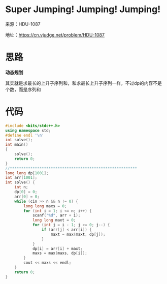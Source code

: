 # Super Jumping! Jumping! Jumping!

来源：HDU-1087

地址：https://cn.vjudge.net/problem/HDU-1087

# 思路

**动态规划**

其实就是求最长的上升子序列和，和求最长上升子序列一样，不过dp的内容不是个数，而是序列和

# 代码

```cpp
#include <bits/stdc++.h>
using namespace std;
#define endl '\n'
int solve();
int main()
{
    solve();
	return 0;
}
//********************************************************
long long dp[1001];
int arr[1001];
int solve() {
    int n;
    dp[0] = 0;
    arr[0] = 0;
    while (cin >> n && n != 0) {
        long long maxs = 0;
        for (int i = 1; i <= n; i++) {
            scanf("%d", arr + i);
            long long maxt = 0;
            for (int j = i - 1; j >= 0; j--) {
                if (arr[j] < arr[i]) {
                    maxt = max(maxt, dp[j]);
                }
            }
            dp[i] = arr[i] + maxt;
            maxs = max(maxs, dp[i]);
        }
        cout << maxs << endl;
    }
    return 0;
}
```